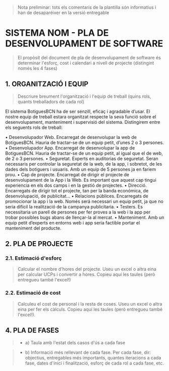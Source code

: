 ﻿> Nota preliminar: tots els comentaris de la plantilla són informatius i han de desaparéixer en la versió entregable

# SISTEMA NOM - PLA DE DESENVOLUPAMENT DE SOFTWARE #

> El propòsit del document de pla de desenvolupament de software és determinar l'esforç, cost i calendari a nivell de projecte (distingint només les 4 fases)


## 1. ORGANITZACIÓ I EQUIP ##

> Descriure breument l'organització i l'equip de treball (quins rols, quants treballadors de cada rol)

El sistema BotiguesBCN ha de ser senzill, eficaç i agradable d’usar. El nostre equip de treball estara organitzat respecte la seva funció sobre el desenvolupament, manteniment i supervisió del sistema.
Distingirem entre els seguents rols de treball:

• Desenvolupador Web. Encarregat de desenvolupar la web de BotiguesBCN. Hauria de tractar-se de un equip petit, d’unes 2 o 3 persones. 
       • Desenvolupador App. Encarregat de desenvolupar la app de 	BotiguesBCN. Hauria de tractar-se de un equip petit, al igual que 	el de web, de 2 o 3 persones.
       • Seguretat. Experts en auditorias de seguretat. Seran necessaris 	per controlar la seguretat de la web, de la app, i sobretot, de les 	dades dels botiguers i usuaris. Amb un equip de 5 persones ja en 	fariem prou.
       • Cap de projecte. Encarregat de dirigir el projecte de 	desenvolupament de la App i la Web. Es important que aquest cap 	tingui experiencia en els dos camps i en la gestió de projectes.
• Direcció. Encarregats de dirigir tot el projecte, tan per la banda económica, de desenvolupació, de publicitat… 
• Relacions públices. Encarregats de promocionar la app i la web. Només será necessari un equip petit, ja que no seria difícil la realització de la campanya publicitaria.
       • Testers. Es necessitaria un parell de persones per fer proves a 	la web i la app per trobar possibles bugs abans de llençar-la al 	mercat.
       • Manteniment. Amb un equip petit d’experts en entorns web i app 	seria factible portar el manteniment del producte.

## 2. PLA DE PROJECTE ##

### 2.1. Estimació d'esforç ###

> Calcular el nombre d'hores del projecte. Useu un excel o altra eina per calcular UCPs i convertir a hores. Copieu aquí les taules (però entregueu també l'excel!)

### 2.2. Estimació de cost ###

> Calculeu el cost de personal i la resta de coses. Useu un excel o altra eina per fer els càlculs. Copieu aquí les taules (però entregueu també l'excel!). 

## 4. PLA DE FASES ##

> - a) Taula amb l'estat dels casos d'ús a cada fase

> - b) Informació més rellevant de cada fase. Per cada fase, dir: objectius, entregables més importants, quantes iteracions a cada fase, dates d'inici i finalització, esforç de cada rol a cada fase, etc.
